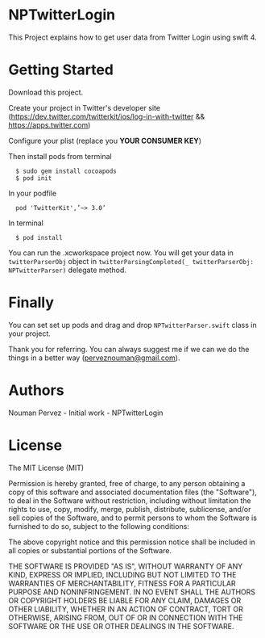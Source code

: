 # NPTwitterLogin
This Project explains how to get user data from Twitter Login using swift 4.

# Getting Started

Download this project.

Create your project in Twitter's developer site (https://dev.twitter.com/twitterkit/ios/log-in-with-twitter && https://apps.twitter.com)

Configure your plist (replace you **YOUR CONSUMER KEY**)

Then install pods from terminal

  ```
    $ sudo gem install cocoapods
    $ pod init
  ```
  
 In your podfile
 ```
   pod 'TwitterKit',’~> 3.0’
  ``` 
  In terminal
  ```
    $ pod install
  ```
    
 You can run the .xcworkspace project now.
 You will get your data in `twitterParserObj` object in `twitterParsingCompleted(_ twitterParserObj: NPTwitterParser)` delegate method.
 
 # Finally
 You can set set up pods and drag and drop `NPTwitterParser.swift` class in your project.
 
 Thank you for referring. You can always suggest me if we can we do the things in a better way (perveznouman@gmail.com).

# Authors

Nouman Pervez - Initial work - NPTwitterLogin

# License

The MIT License (MIT)

Permission is hereby granted, free of charge, to any person obtaining a copy of
this software and associated documentation files (the "Software"), to deal in
the Software without restriction, including without limitation the rights to
use, copy, modify, merge, publish, distribute, sublicense, and/or sell copies of
the Software, and to permit persons to whom the Software is furnished to do so,
subject to the following conditions:

The above copyright notice and this permission notice shall be included in all
copies or substantial portions of the Software.

THE SOFTWARE IS PROVIDED "AS IS", WITHOUT WARRANTY OF ANY KIND, EXPRESS OR
IMPLIED, INCLUDING BUT NOT LIMITED TO THE WARRANTIES OF MERCHANTABILITY, FITNESS
FOR A PARTICULAR PURPOSE AND NONINFRINGEMENT. IN NO EVENT SHALL THE AUTHORS OR
COPYRIGHT HOLDERS BE LIABLE FOR ANY CLAIM, DAMAGES OR OTHER LIABILITY, WHETHER
IN AN ACTION OF CONTRACT, TORT OR OTHERWISE, ARISING FROM, OUT OF OR IN
CONNECTION WITH THE SOFTWARE OR THE USE OR OTHER DEALINGS IN THE SOFTWARE.
